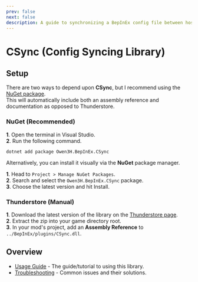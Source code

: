 ```yaml
---
prev: false
next: false
description: A guide to synchronizing a BepInEx config file between host and clients using the CSync library.
---
```


# CSync (Config Syncing Library)

## Setup

There are two ways to depend upon **CSync**, but I recommend using the [NuGet package](https://www.nuget.org/packages/Owen3H.BepInEx.CSync).<br>
This will automatically include both an assembly reference and documentation as opposed to Thunderstore.

### NuGet (Recommended)

**1**. Open the terminal in Visual Studio.<br>
**2**. Run the following command.

```console
dotnet add package Owen3H.BepInEx.CSync
```

Alternatively, you can install it visually via the **NuGet** package manager.

**1**. Head to `Project > Manage NuGet Packages`.<br>
**2**. Search and select the `Owen3H.BepInEx.CSync` package.<br>
**3**. Choose the latest version and hit Install.

### Thunderstore (Manual)

**1**. Download the latest version of the library on the [Thunderstore page](https://thunderstore.io/c/lethal-company/p/Owen3H/CSync/).<br>
**2**. Extract the zip into your game directory root.<br>
**3**. In your mod's project, add an **Assembly Reference** to `../BepInEx/plugins/CSync.dll`.

## Overview

- [Usage Guide](/dev/apis/csync/usage-guide) - The guide/tutorial to using this library.
- [Troubleshooting](/dev/apis/csync/troubleshooting) - Common issues and their solutions.
